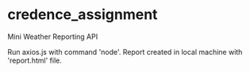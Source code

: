 # credence_assignment
Mini Weather Reporting API

Run axios.js with command 'node'.
Report created in local machine with 'report.html' file.
